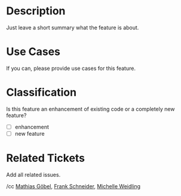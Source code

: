 # Description
Just leave a short summary what the feature is about.

# Use Cases
If you can, please provide use cases for this feature.

# Classification
Is this feature an enhancement of existing code or a completely new feature?

  * [ ] enhancement
  * [ ] new feature

# Related Tickets
Add all related issues.

/cc [Mathias Göbel](https://gitlab.gwdg.de/mgoebel), [Frank Schneider](https://gitlab.gwdg.de/schneider210), [Michelle Weidling](https://gitlab.gwdg.de/mrodzis)
